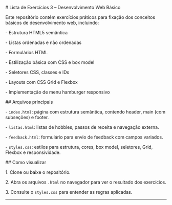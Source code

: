 \# Lista de Exercícios 3 – Desenvolvimento Web Básico



Este repositório contém exercícios práticos para fixação dos conceitos básicos de desenvolvimento web, incluindo:



\- Estrutura HTML5 semântica

\- Listas ordenadas e não ordenadas

\- Formulários HTML

\- Estilização básica com CSS e box model

\- Seletores CSS, classes e IDs

\- Layouts com CSS Grid e Flexbox

\- Implementação de menu hamburger responsivo



\## Arquivos principais



\- `index.html`: página com estrutura semântica, contendo header, main (com subseções) e footer.

\- `listas.html`: listas de hobbies, passos de receita e navegação externa.

\- `feedback.html`: formulário para envio de feedback com campos variados.

\- `styles.css`: estilos para estrutura, cores, box model, seletores, Grid, Flexbox e responsividade.



\## Como visualizar



1\. Clone ou baixe o repositório.

2\. Abra os arquivos `.html` no navegador para ver o resultado dos exercícios.

3\. Consulte o `styles.css` para entender as regras aplicadas.



---



